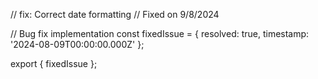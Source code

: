 // fix: Correct date formatting
// Fixed on 9/8/2024

// Bug fix implementation
const fixedIssue = {
  resolved: true,
  timestamp: '2024-08-09T00:00:00.000Z'
};

export { fixedIssue };